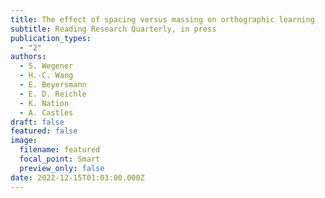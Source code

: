 ```yaml
---
title: The effect of spacing versus massing on orthographic learning
subtitle: Reading Research Quarterly, in press
publication_types:
  - "2"
authors:
  - S. Wegener
  - H.-C. Wang
  - E. Beyersmann
  - E. D. Reichle
  - K. Nation
  - A. Castles
draft: false
featured: false
image:
  filename: featured
  focal_point: Smart
  preview_only: false
date: 2022-12-15T01:03:00.000Z
---
```

